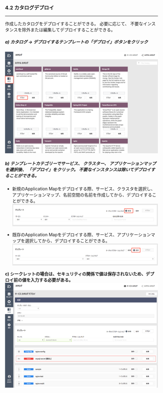 ### 4.2 カタログデプロイ

---

作成したカタログをデプロイすることができる。 必要に応じて、 不要なインスタンスを除外または編集してデプロイすることができる。

##### a\) カタログ → デプロイするテンプレートの「デプロイ」ボタンをクリック
![](/assets/JP/2.5/4.2_1.png)

##### b\) テンプレートカテゴリーでサービス、 クラスター、 アプリケーションマップを選択後、 「デプロイ」をクリック。 不要なインスタンスは除いてデプロイすることができる。

* 新規のApplication Mapをデプロイする際、サービス、クラスタを選択し、アプリケーションマップ、名前空間の名前を作成してから、デプロイすることができる。![](/assets/JP/2.5/4.2_2.png)

* 既存のApplication Mapをデプロイする際、サービス、アプリケーションマップを選択してから、デプロイすることができる。![](/assets/JP/2.5/4.2_3.png)

**c\) シークレットの場合は、セキュリティの関係で値は保存されないため、デプロイ前の値を入力する必要がある。**![](/assets/JP/2.5/4.2_4.png)

